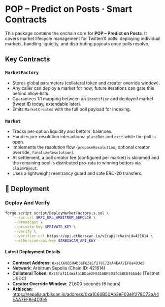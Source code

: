 # POP – Predict on Posts · Smart Contracts

This package contains the onchain core for **POP – Predict on Posts**. It covers market lifecycle management for Twitter/X polls: deploying individual markets, handling liquidity, and distributing payouts once polls resolve.

## Key Contracts

### `MarketFactory`

- Stores global parameters (collateral token and creator override window).
- Any caller can deploy a market for now; future iterations can gate this behind allow-lists.
- Guarantees 1:1 mapping between an `identifier` and deployed market (tweet ID today, extendable later).
- Emits `MarketCreated` with the full poll payload for indexing.

### `Market`

- Tracks per-option liquidity and bettors’ balances.
- Handles pre-resolution interactions: `placeBet` and `exit` while the poll is open.
- Implements the resolution flow (`proposeResolution`, optional creator override, `finalizeResolution`).
- At settlement, a poll creator fee (configured per market) is skimmed and the remaining pool is distributed pro-rata to winning bettors via `claimPayout`.
- Uses a lightweight reentrancy guard and safe ERC-20 transfers.

## 🚀 Deployment

### Deploy And Verify

```bash
forge script script/DeployMarketFactory.s.sol \
    --rpc-url $RPC_URL_ARBITRUM_SEPOLIA \
    --broadcast \
    --private-key $PRIVATE_KEY \
    --verify \
    --verifier-url https://api.etherscan.io/v2/api?chainid=421614 \
    --etherscan-api-key $ARBISCAN_API_KEY
```

#### Latest Deployment Details

- **Contract Address**: `0xa1C60B50Ab3eF03e1f278C72aA4EAA7EF8e4D3e5`
- **Network**: Arbitrum Sepolia (Chain ID: 421614)
- **Collateral Token**: `0x75faf114eafb1BDbe2F0316DF893fd58CE46AA4d` (Testnet USDC)
- **Creator Override Window**: 21,600 seconds (6 hours)
- **Arbiscan**: https://sepolia.arbiscan.io/address/0xa1C60B50Ab3eF03e1f278C72aA4EAA7EF8e4D3e5
